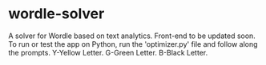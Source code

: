 # wordle-solver
A solver for Wordle based on text analytics. Front-end to be updated soon.
To run or test the app on Python, run the 'optimizer.py' file and follow along the prompts.
Y-Yellow Letter.
G-Green Letter.
B-Black Letter.
